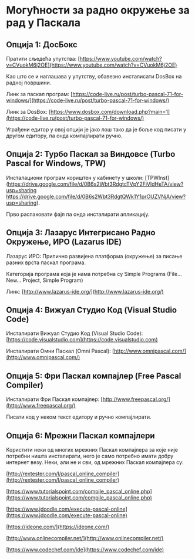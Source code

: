 # Могућности за радно окружење за рад у Паскала

## Опција 1: ДосБокс

Пратити сљедећа упутства: [https://www.youtube.com/watch?v=CVuokM6j2OE](https://www.youtube.com/watch?v=CVuokM6j2OE)

Као што се и наглашава у упутству, обавезно инсталисати DosBox на радној површини.

Линк за паскал програм: [https://code-live.ru/post/turbo-pascal-71-for-windows/](https://code-live.ru/post/turbo-pascal-71-for-windows/)

Линк за DosBox: [https://www.dosbox.com/download.php?main=1](https://code-live.ru/post/turbo-pascal-71-for-windows/)

Уграђени едитор у овој опцији је јако лош тако да је боље код писати у другом едитору, па онда компајлирати ручно.

## Опција 2: Турбо Паскал за Виндовсе (Turbo Pascal for Windows, TPW)

Инсталациони програм кориштен у кабинету у школи: [TPWInst](https://drive.google.com/file/d/0B6s2Wbt3RdgtcTVpY2FiVldHeTA/view?usp=sharing
https://drive.google.com/file/d/0B6s2Wbt3RdgtQWk1Y1prOUZVNjA/view?usp=sharing).

Прво распаковати фајл па онда инсталирати апликацију.

## Опција 3: Лазарус Интегрисано Радно Окружење, ИРО (Lazarus IDE)

Лазарус ИРО: Прилично развијена платформа (окружење) за писање разних врста паскал програма.

Категорија програма која је нама потребна су Simple Programs (File... New... Project, Simple Program)

Линк: [http://www.lazarus-ide.org/](http://www.lazarus-ide.org/)

## Опција 4: Вижуал Студио Код (Visual Studio Code)

Инсталирати Вижуал Студио Код (Visual Studio Code): [https://code.visualstudio.com](https://code.visualstudio.com)

Инсталирати Омни Паскал (Omni Pascal): [http://www.omnipascal.com/](http://www.omnipascal.com/)

## Опција 5: Фри Паскал компајлер (Free Pascal Compiler)

Инсталирати Фри Паскал компајлер: [http://www.freepascal.org/](http://www.freepascal.org/)

Писати код у неком текст едитору и ручно компајлирати. 

## Опција 6: Мрежни Паскал компајлери

Користити неки од многих мрежних Паскал компајлера за које није потребни ништа инсталирати, него је само потребно имати добру интернет везу. Неки, али не и сви, од мрежних Паскал компајлера су:

[http://rextester.com/l/pascal_online_compiler](http://rextester.com/l/pascal_online_compiler)

[https://www.tutorialspoint.com/compile_pascal_online.php](https://www.tutorialspoint.com/compile_pascal_online.php)

[https://www.jdoodle.com/execute-pascal-online](https://www.jdoodle.com/execute-pascal-online)

[https://ideone.com/](https://ideone.com/)

[http://www.onlinecompiler.net/](http://www.onlinecompiler.net/)

[https://www.codechef.com/ide](https://www.codechef.com/ide)
